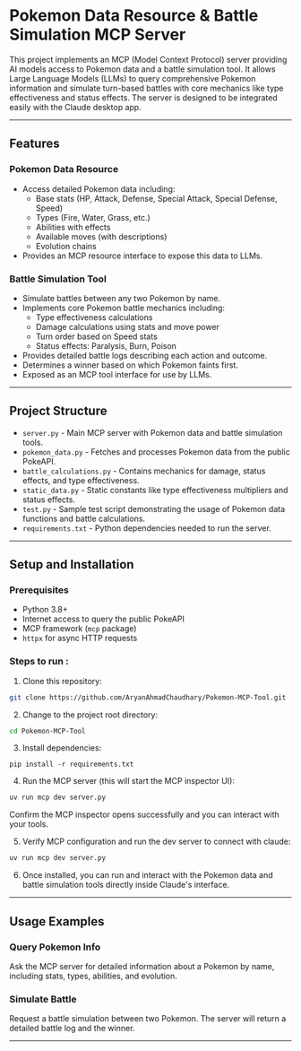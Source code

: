 # Pokemon Data Resource & Battle Simulation MCP Server

This project implements an MCP (Model Context Protocol) server providing AI models access to Pokemon data and a battle simulation tool. It allows Large Language Models (LLMs) to query comprehensive Pokemon information and simulate turn-based battles with core mechanics like type effectiveness and status effects. The server is designed to be integrated easily with the Claude desktop app.

---

## Features

### Pokemon Data Resource
- Access detailed Pokemon data including:
  - Base stats (HP, Attack, Defense, Special Attack, Special Defense, Speed)
  - Types (Fire, Water, Grass, etc.)
  - Abilities with effects
  - Available moves (with descriptions)
  - Evolution chains
- Provides an MCP resource interface to expose this data to LLMs.

### Battle Simulation Tool
- Simulate battles between any two Pokemon by name.
- Implements core Pokemon battle mechanics including:
  - Type effectiveness calculations
  - Damage calculations using stats and move power
  - Turn order based on Speed stats
  - Status effects: Paralysis, Burn, Poison
- Provides detailed battle logs describing each action and outcome.
- Determines a winner based on which Pokemon faints first.
- Exposed as an MCP tool interface for use by LLMs.

---

## Project Structure

- `server.py` - Main MCP server with Pokemon data and battle simulation tools.
- `pokemon_data.py` - Fetches and processes Pokemon data from the public PokeAPI.
- `battle_calculations.py` - Contains mechanics for damage, status effects, and type effectiveness.
- `static_data.py` - Static constants like type effectiveness multipliers and status effects.
- `test.py` - Sample test script demonstrating the usage of Pokemon data functions and battle calculations.
- `requirements.txt` - Python dependencies needed to run the server.

---

## Setup and Installation

### Prerequisites
- Python 3.8+
- Internet access to query the public PokeAPI
- MCP framework (`mcp` package)
- `httpx` for async HTTP requests

### Steps to run :
1. Clone this repository:
```bash
git clone https://github.com/AryanAhmadChaudhary/Pokemon-MCP-Tool.git
```

2. Change to the project root directory:
```bash
cd Pokemon-MCP-Tool
```

3. Install dependencies:
```bsh
pip install -r requirements.txt
```
4. Run the MCP server (this will start the MCP inspector UI):
```bash
uv run mcp dev server.py
```
Confirm the MCP inspector opens successfully and you can interact with your tools.

5. Verify MCP configuration and run the dev server to connect with claude:
```bash 
uv run mcp dev server.py
```
6. Once installed, you can run and interact with the Pokemon data and battle simulation tools directly inside Claude's interface.

---

## Usage Examples

### Query Pokemon Info
Ask the MCP server for detailed information about a Pokemon by name, including stats, types, abilities, and evolution.

### Simulate Battle
Request a battle simulation between two Pokemon. The server will return a detailed battle log and the winner.

---
